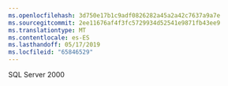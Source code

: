 ```yaml
---
ms.openlocfilehash: 3d750e17b1c9adf0826282a45a2a42c7637a9a7e
ms.sourcegitcommit: 2ee11676af4f3fc5729934d52541e9871fb43ee9
ms.translationtype: MT
ms.contentlocale: es-ES
ms.lasthandoff: 05/17/2019
ms.locfileid: "65846529"
---
```

SQL Server 2000
